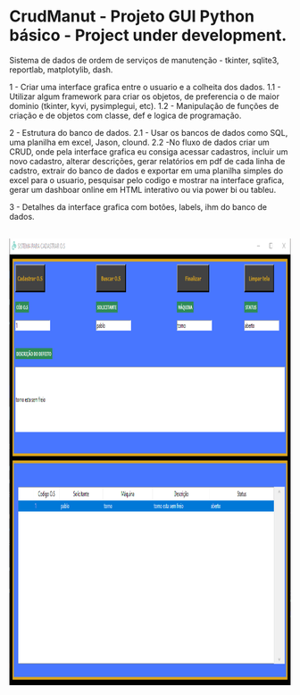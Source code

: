# CrudManut - Projeto GUI Python básico - Project under development.
Sistema de dados de ordem de serviços de manutenção - tkinter, sqlite3, reportlab, matplotylib, dash.


1 - Criar uma interface grafica entre o usuario e a colheita dos dados.
1.1 - Utilizar algum framework para criar os objetos, de preferencia o de maior dominio (tkinter, kyvi, pysimplegui, etc).
1.2 - Manipulação de funções de criação e de objetos com classe, def e logica de programação.

2 - Estrutura do banco de dados.
2.1 - Usar os bancos de dados como SQL, uma planilha em excel, Jason, clound.
2.2 -No fluxo de dados criar um CRUD, onde pela interface grafica eu consiga acessar cadastros, incluir um novo cadastro, alterar descrições, gerar relatórios em pdf de cada linha de cadstro, extrair do banco de dados e exportar em uma planilha simples do excel para o usuario, pesquisar pelo codigo e mostrar na interface grafica, gerar um dashboar online em HTML interativo ou via power bi ou tableu.

3 - Detalhes da interface grafica com botôes, labels, ihm do banco de dados.

<div  align="center"> 
  <div style="display: inline_block"><br>
    <img align="center" height="800" alt="coding-time" src="interfaceinit.png">




